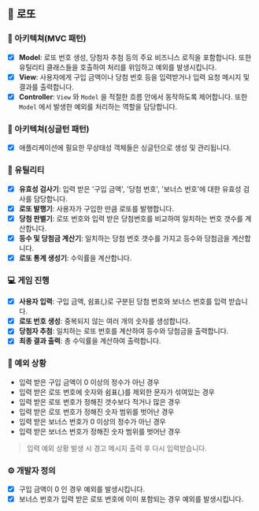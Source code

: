 ## 🚀 로또

### 📁 아키텍쳐(MVC 패턴)
- [x] **Model**: 로또 번호 생성, 당첨자 추첨 등의 주요 비즈니스 로직을 포함합니다.
  또한 유틸리티 클래스들을 호출하여 처리를 위임하고 예외를 발생시킵니다.
- [x] **View**: 사용자에게 구입 금액이나 당첨 번호 등을 입력받거나 입력 요청 메시지 및 결과를 출력합니다.
- [x] **Controller**: ```View``` 와 ```Model``` 을 적절한 흐름 안에서 동작하도록 제어합니다. 또한 ```Model``` 에서 발생한 예외를 처리하는 역할을 담당합니다.

### 📁 아키텍쳐(싱글턴 패턴)
- [x] 애플리케이션에 필요한 무상태성 객체들은 싱글턴으로 생성 및 관리됩니다.

### 🔧 유틸리티
- [x] **유효성 검사기**: 입력 받은 '구입 금액', '당첨 번호', '보너스 번호'에 대한 유효성 검사를 담당합니다.
- [x] **로또 발행기**: 사용자가 구입한 만큼 로또를 발행합니다.
- [x] **당첨 판별기**: 로또 번호와 입력 받은 당첨번호를 비교하여 일치하는 번호 갯수를 계산합니다.
- [x] **등수 및 당첨금 계산기**: 일치하는 당첨 번호 갯수를 가지고 등수와 당첨금을 계산합니다.
- [x] **로또 통계 생성기**: 수익률을 계산합니다.

### 💻 게임 진행
- [x] **사용자 입력**: 구입 금액, 쉼표(,)로 구분된 당첨 번호와 보너스 번호를 입력 받습니다.
- [x] **로또 번호 생성**: 중복되지 않는 여러 개의 숫자를 생성합니다.
- [x] **당첨자 추첨**: 일치하는 로또 번호를 계산하여 등수와 당첨금을 출력합니다.
- [x] **최종 결과 출력**: 총 수익률을 계산하여 출력합니다.

### 🚨 예외 상황
- 입력 받은 구입 금액이 0 이상의 정수가 아닌 경우
- 입력 받은 로또 번호에 숫자와 쉼표(,)를 제외한 문자가 섞여있는 경우
- 입력 받은 로또 번호가 정해진 갯수보다 적거나 많은 경우
- 입력 받은 로또 번호가 정해진 숫자 범위를 벗어난 경우
- 입력 받은 보너스 번호가 0 이상의 정수가 아닌 경우
- 입력 받은 보너스 번호가 정해진 숫자 범위를 벗어난 경우
> 입력 예외 상황 발생 시 경고 메시지 출력 후 다시 입력받습니다.

### ⚙ 개발자 정의
- [x] 구입 금액이 0 인 경우 예외를 발생시킵니다.
- [x] 보너스 번호가 입력 받은 로또 번호에 이미 포함되는 경우 예외를 발생시킵니다.
